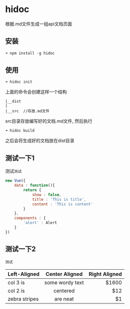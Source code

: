 # hidoc
根据.md文件生成一组api文档页面
## 安装
```js
➜ npm install -g hidoc
```
## 使用
```
➜ hidoc init
```
上面的命令会创建这样一个结构
```
|__dist
|
|__src  //存放.md文件
```
src目录存放编写好的文档.md文件, 然后执行
```
➜ hidoc build
```
之后会将生成好的文档放在dist目录

## 测试一下1
测试`测试`


```js
new Vue({
	data : function(){
		return {
			show : false,
			title : 'This is title',
			content : 'This is content'
		}
	},
	components : {
		'alert' : Alert
	}
})
```
## 测试一下2
```测试```

| Left-Aligned  | Center Aligned  | Right Aligned |
| :------------ |:---------------:| -----:|
| col 3 is      | some wordy text | $1600 |
| col 2 is      | centered        |   $12 |
| zebra stripes | are neat        |    $1 |